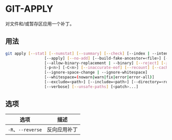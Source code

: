 # GIT-APPLY

对文件和/或暂存区应用一个补丁。

## 用法

```sh
git apply [--stat] [--numstat] [--summary] [--check] [--index | --intent-to-add] [--3way]
                 [--apply] [--no-add] [--build-fake-ancestor=<file>] [-R | --reverse]
                 [--allow-binary-replacement | --binary] [--reject] [-z]
                 [-p<n>] [-C<n>] [--inaccurate-eof] [--recount] [--cached]
                 [--ignore-space-change | --ignore-whitespace]
                 [--whitespace=(nowarn|warn|fix|error|error-all)]
                 [--exclude=<path>] [--include=<path>] [--directory=<root>]
                 [--verbose] [--unsafe-paths] [<patch>...]
```

## 选项

| 选项              | 描述         |
| ----------------- | ------------ |
| `-R`、`--reverse` | 反向应用补丁 |
